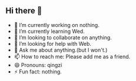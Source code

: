 ## Hi there 👋

<!--
**qingzi-sel/qingzi-sel** is a ✨ _special_ ✨ repository because its `README.md` (this file) appears on your GitHub profile.

Here are some ideas to get you started:-->

- 🔭 I’m currently working on nothing.
- 🌱 I’m currently learning Wed.
- 👯 I’m looking to collaborate on anything.
- 🤔 I’m looking for help with Web.
- 💬 Ask me about anything.(but I won't.)
- 📫 How to reach me: Please add me as a friend.
- 😄 Pronouns: qingzi
- ⚡ Fun fact: nothing.

